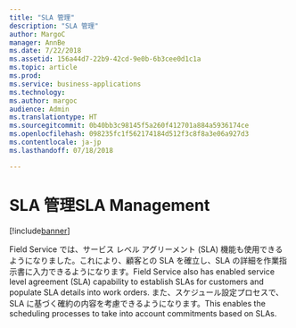 ```yaml
---
title: "SLA 管理"
description: "SLA 管理"
author: MargoC
manager: AnnBe
ms.date: 7/22/2018
ms.assetid: 156a44d7-22b9-42cd-9e0b-6b3cee0d1c1a
ms.topic: article
ms.prod: 
ms.service: business-applications
ms.technology: 
ms.author: margoc
audience: Admin
ms.translationtype: HT
ms.sourcegitcommit: 0b40bb3c98145f5a260f412701a884a5936174ce
ms.openlocfilehash: 098235fc1f562174184d512f3c8f8a3e06a927d3
ms.contentlocale: ja-jp
ms.lasthandoff: 07/18/2018

---
```

#  <a name="sla-management"></a><span data-ttu-id="2df39-103">SLA 管理</span><span class="sxs-lookup"><span data-stu-id="2df39-103">SLA Management</span></span>


[!include[banner](../../../includes/banner.md)]

<span data-ttu-id="2df39-104">Field Service では、サービス レベル アグリーメント (SLA) 機能も使用できるようになりました。これにより、顧客との SLA を確立し、SLA の詳細を作業指示書に入力できるようになります。</span><span class="sxs-lookup"><span data-stu-id="2df39-104">Field Service also has enabled service level agreement (SLA) capability to establish SLAs for customers and populate SLA details into work orders.</span></span> <span data-ttu-id="2df39-105">また、スケジュール設定プロセスで、SLA に基づく確約の内容を考慮できるようになります。</span><span class="sxs-lookup"><span data-stu-id="2df39-105">This enables the scheduling processes to take into account commitments based on SLAs.</span></span>


